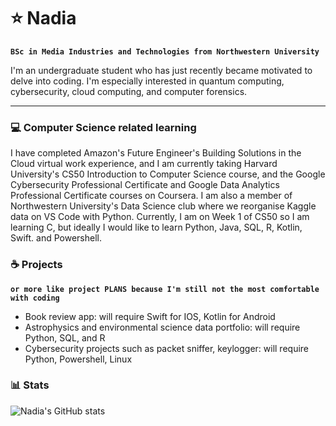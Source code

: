 # ⭐ Nadia

**`BSc in Media Industries and Technologies from Northwestern University`**

I'm an undergraduate student who has just recently became motivated to delve into coding. I'm especially interested in quantum computing, cybersecurity, cloud computing, and computer forensics.

---

### 💻 Computer Science related learning

I have completed Amazon's Future Engineer's Building Solutions in the Cloud virtual work experience, and I am currently taking Harvard University's CS50 Introduction to Computer Science course, and the Google Cybersecurity Professional Certificate and Google Data Analytics Professional Certificate courses on Coursera. I am also a member of Northwestern University's Data Science club where we reorganise Kaggle data on VS Code with Python. Currently, I am on Week 1 of CS50 so I am learning C, but ideally I would like to learn Python, Java, SQL, R, Kotlin, Swift. and Powershell.

### ☕ Projects

**`or more like project PLANS because I'm still not the most comfortable with coding`**

- Book review app: will require Swift for IOS, Kotlin for Android
- Astrophysics and environmental science data portfolio: will require Python, SQL, and R
- Cybersecurity projects such as packet sniffer, keylogger: will require Python, Powershell, Linux

### 📊 Stats

![Nadia's GitHub stats](https://github-readme-stats.vercel.app/api?username=nadiachantallam&show_icons=true&theme=tokyonight)
